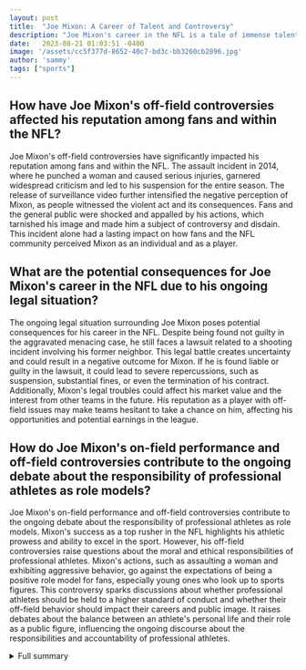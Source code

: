 ```yaml
---
layout: post
title:  "Joe Mixon: A Career of Talent and Controversy"
description: "Joe Mixon's career in the NFL is a tale of immense talent and off-field controversies. While he has showcased his skills as one of the league's top rushers, his actions off the field have cast a shadow over his success."
date:   2023-08-21 01:03:51 -0400
image: '/assets/cc5f377d-8652-40c7-bd3c-bb3260cb2896.jpg'
author: 'sammy'
tags: ["sports"]
---
```


## How have Joe Mixon's off-field controversies affected his reputation among fans and within the NFL?
Joe Mixon's off-field controversies have significantly impacted his reputation among fans and within the NFL. The assault incident in 2014, where he punched a woman and caused serious injuries, garnered widespread criticism and led to his suspension for the entire season. The release of surveillance video further intensified the negative perception of Mixon, as people witnessed the violent act and its consequences. Fans and the general public were shocked and appalled by his actions, which tarnished his image and made him a subject of controversy and disdain. This incident alone had a lasting impact on how fans and the NFL community perceived Mixon as an individual and as a player.

## What are the potential consequences for Joe Mixon's career in the NFL due to his ongoing legal situation?
The ongoing legal situation surrounding Joe Mixon poses potential consequences for his career in the NFL. Despite being found not guilty in the aggravated menacing case, he still faces a lawsuit related to a shooting incident involving his former neighbor. This legal battle creates uncertainty and could result in a negative outcome for Mixon. If he is found liable or guilty in the lawsuit, it could lead to severe repercussions, such as suspension, substantial fines, or even the termination of his contract. Additionally, Mixon's legal troubles could affect his market value and the interest from other teams in the future. His reputation as a player with off-field issues may make teams hesitant to take a chance on him, affecting his opportunities and potential earnings in the league.

## How do Joe Mixon's on-field performance and off-field controversies contribute to the ongoing debate about the responsibility of professional athletes as role models?
Joe Mixon's on-field performance and off-field controversies contribute to the ongoing debate about the responsibility of professional athletes as role models. Mixon's success as a top rusher in the NFL highlights his athletic prowess and ability to excel in the sport. However, his off-field controversies raise questions about the moral and ethical responsibilities of professional athletes. Mixon's actions, such as assaulting a woman and exhibiting aggressive behavior, go against the expectations of being a positive role model for fans, especially young ones who look up to sports figures. This controversy sparks discussions about whether professional athletes should be held to a higher standard of conduct and whether their off-field behavior should impact their careers and public image. It raises debates about the balance between an athlete's personal life and their role as a public figure, influencing the ongoing discourse about the responsibilities and accountability of professional athletes.


<details>
        <summary>Full summary</summary>
<p>Joe Mixon, the Bengals running back, has chosen not to speak to reporters after being found not guilty in an aggravated menacing case. He announced a boycott of questions from certain reporters and cited disrespectful behavior as the reason for his decision. Mixon had previously faced charges of pointing a gun at a woman but was found not guilty by a judge. He is also facing a lawsuit related to a shooting incident involving his former neighbor. Despite the off-field issues, Mixon remains on the team after renegotiating his contract.</p>
<p>Overview of Joe Mixon's career, including his on-field performance and off-field controversies</p>
<p>Joe Mixon finished the 2021 NFL regular season with the third-most rushing yards (1,205). He also finished with the fourth-most rushing touchdowns (13) and the third-most carries (292). In his four seasons with Cincinnati, Mixon has rushed for 4,564 yards on 1,104 carries with 33 touchdowns. He has also caught 171 passes for 1,322 yards and eight touchdowns.</p>
<p>However, Mixon's career has been marred by off-field controversies. In 2014, he was charged with misdemeanor assault after punching a woman, resulting in fractures in her face. Mixon was suspended for the entire 2014 season as a result of the assault charges. He entered an Alford plea and had to perform 100 hours of community service and undergo counseling.</p>
<p>Surveillance video of the assault incident was released in 2016, leading to widespread criticism. Mixon publicly apologized for the incident and settled a civil lawsuit with the victim. In the same year, he was involved in an altercation with a parking attendant, tearing up a parking citation and attempting to intimidate the attendant with his car. Mixon was suspended for one game as a result.</p>
<p>Despite his off-field issues, Mixon was selected by the Cincinnati Bengals with the 48th overall pick in the 2017 NFL Draft. The team defended their decision, stating that they believed he had put the incident behind him. Mixon proved himself on the field, finishing the 2021 NFL regular season as one of the league's top rushers.</p>
<p>Joe Mixon's career took another controversial turn when he was charged with pointing a gun at a woman during a road rage incident. He was found not guilty by a judge but is still facing a lawsuit related to the shooting incident involving his former neighbor. The Bengals' Director of Player Personnel has been non-committal about Mixon's status for the 2023 season, and there is speculation that he may be cut due to his legal situation and salary cap constraints.</p>
<p>In conclusion, Joe Mixon's career in the NFL is a tale of immense talent and off-field controversies. While he has showcased his skills as one of the league's top rushers, his actions off the field have cast a shadow over his success. The decision to boycott questions from certain reporters after being found not guilty in an aggravated menacing case further adds to the controversy surrounding Mixon. It remains to be seen how his legal situation will unfold and what impact it will have on his future in the NFL.</p>
</details>
